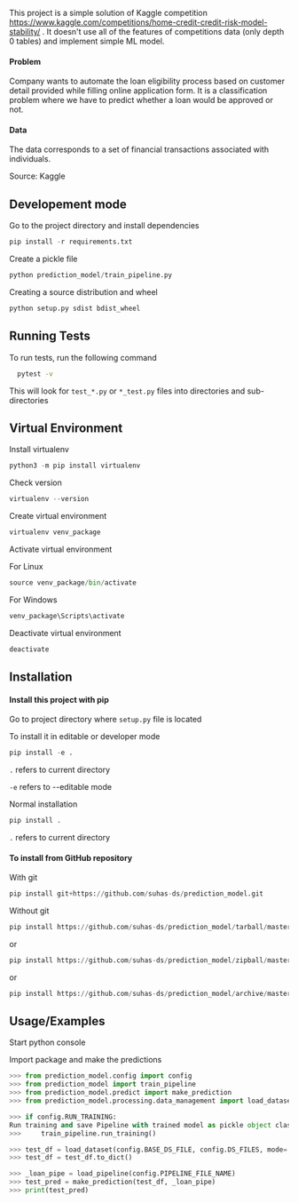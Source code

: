 This project is a simple solution of Kaggle competition https://www.kaggle.com/competitions/home-credit-credit-risk-model-stability/ . It doesn't use all of the features of competitions data (only depth 0 tables) and implement simple ML model.

#### Problem
Company wants to automate the loan eligibility process based on customer detail provided while filling online application form. 
It is a classification problem where we have to predict whether a loan would be approved or not. 

#### Data
The data corresponds to a set of financial transactions associated with individuals. 

Source: Kaggle

 
## Developement mode

Go to the project directory and install dependencies

```python
pip install -r requirements.txt  
```

Create a pickle file

```python
python prediction_model/train_pipeline.py
```

Creating a source distribution and wheel

```python
python setup.py sdist bdist_wheel
```
## Running Tests

To run tests, run the following command

```bash
  pytest -v
```
This will look for `test_*.py` or `*_test.py` files into directories and sub-directories

## Virtual Environment
Install virtualenv

```python
python3 -m pip install virtualenv
```

Check version
```python
virtualenv --version
```

Create virtual environment

```python
virtualenv venv_package
```

Activate virtual environment

For Linux
```python
source venv_package/bin/activate
```
For Windows
```python
venv_package\Scripts\activate
```

Deactivate virtual environment

```python
deactivate
```


## Installation

#### Install this project with pip

Go to project directory where `setup.py` file is located

To install it in editable or developer mode
```python
pip install -e .
```
```.``` refers to current directory

```-e``` refers to --editable mode

Normal installation
```python
pip install .
```
```.``` refers to current directory

#### To install from GitHub repository

With git
```python
pip install git+https://github.com/suhas-ds/prediction_model.git
```
Without git
```python
pip install https://github.com/suhas-ds/prediction_model/tarball/master
```
or
```python
pip install https://github.com/suhas-ds/prediction_model/zipball/master
```
or
```python
pip install https://github.com/suhas-ds/prediction_model/archive/master.zip
```


## Usage/Examples

Start python console

Import package and make the predictions

```python
>>> from prediction_model.config import config
>>> from prediction_model import train_pipeline
>>> from prediction_model.predict import make_prediction
>>> from prediction_model.processing.data_management import load_dataset, load_pipeline

>>> if config.RUN_TRAINING:
Run training and save Pipeline with trained model as pickle object classification_v1.pkl
>>>     train_pipeline.run_training()

>>> test_df = load_dataset(config.BASE_DS_FILE, config.DS_FILES, mode='test')
>>> test_df = test_df.to_dict()

>>> _loan_pipe = load_pipeline(config.PIPELINE_FILE_NAME)
>>> test_pred = make_prediction(test_df, _loan_pipe)
>>> print(test_pred)
```